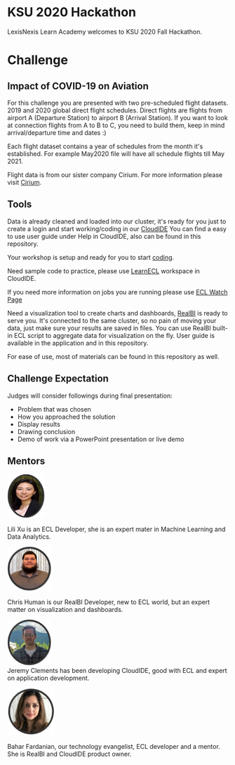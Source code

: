 # KSU 2020 Hackathon

LexisNexis Learn Academy welcomes to KSU 2020 Fall Hackathon.

# Challenge

## Impact of COVID-19 on Aviation

For this challenge you are presented with two pre-scheduled flight datasets. 2019 and 2020 global direct flight schedules. Direct flights are flights from airport A (Departure Station) to airport B (Arrival Station). If you want to look at connection flights from A to B to C, you need to build them, keep in mind arrival/departure time and dates :)

Each flight dataset contains a year of schedules from the month it's established. For example May2020 file will have all schedule flights till May 2021.

Flight data is from our sister company Cirium. For more information please visit
[Cirium](https://www.cirium.com/).

## Tools

Data is already cleaned and loaded into our cluster, it's ready for you just to create a login and start working/coding in our [CloudIDE](https://ide.hpccsystems.com/)
You can find a easy to use user guide under Help in CloudIDE, also can be found in this repository.

Your workshop is setup and ready for you to start [coding]().

Need sample code to practice, please use [LearnECL](https://ide.hpccsystems.com/workspaces/share/291d17d9-e5cb-4fac-83c2-ac5997c28a31) workspace in CloudIDE.

If you need more information on jobs you are running please use [ECL Watch Page]()

Need a visualization tool to create charts and dashboards, [RealBI]() is ready to serve you. It's connected to the same cluster, so no pain of moving your data, just make sure your results are saved in files. You can use RealBI built-in ECL script to aggregate data for visualization on the fly. User guide is available in the application and in this repository.

For ease of use, most of materials can be found in this repository as well.

## Challenge Expectation

Judges will consider followings during final presentation:

- Problem that was chosen
- How you approached the solution
- Display results
- Drawing conclusion
- Demo of work via a PowerPoint presentation or live demo

## Mentors

<dt style="width: 120px;"><img src="./Images/lili.jpg" alt="Lili Xu" width="85" height="100" /></dt>

Lili Xu is an ECL Developer, she is an expert mater in Machine Learning and Data Analytics.

<dt style="width: 120px;"><img src="./Images/chris.jpg" alt="Chris Human" width="100" /></dt>

Chris Human is our RealBI Developer, new to ECL world, but an expert matter on visualization and dashboards.

<dt style="width: 120px;"><img src="./Images/jj.jpg" alt="Jeremy Clements" width="100" /></dt>
Jeremy Clements has been developing CloudIDE, good with ECL and expert on application development.

![Bahar Fardanian](./Images/bahar.jpg)

Bahar Fardanian, our technology evangelist, ECL developer and a mentor. She is RealBI and CloudIDE product owner.
